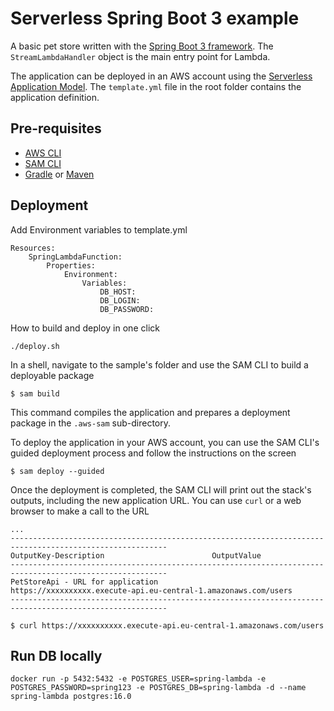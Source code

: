 # Serverless Spring Boot 3 example
A basic pet store written with the [Spring Boot 3 framework](https://projects.spring.io/spring-boot/). The `StreamLambdaHandler` object is the main entry point for Lambda.

The application can be deployed in an AWS account using the [Serverless Application Model](https://github.com/awslabs/serverless-application-model). The `template.yml` file in the root folder contains the application definition.

## Pre-requisites
* [AWS CLI](https://aws.amazon.com/cli/)
* [SAM CLI](https://github.com/awslabs/aws-sam-cli)
* [Gradle](https://gradle.org/) or [Maven](https://maven.apache.org/)

## Deployment
Add Environment variables to template.yml
```
Resources:
    SpringLambdaFunction:
        Properties:
            Environment:
                Variables:
                    DB_HOST: 
                    DB_LOGIN: 
                    DB_PASSWORD:                
```

How to build and deploy in one click
```
./deploy.sh

```


In a shell, navigate to the sample's folder and use the SAM CLI to build a deployable package
```
$ sam build
```

This command compiles the application and prepares a deployment package in the `.aws-sam` sub-directory.

To deploy the application in your AWS account, you can use the SAM CLI's guided deployment process and follow the instructions on the screen

```
$ sam deploy --guided
```

Once the deployment is completed, the SAM CLI will print out the stack's outputs, including the new application URL. You can use `curl` or a web browser to make a call to the URL

```
...
---------------------------------------------------------------------------------------------------------
OutputKey-Description                        OutputValue
---------------------------------------------------------------------------------------------------------
PetStoreApi - URL for application            https://xxxxxxxxxx.execute-api.eu-central-1.amazonaws.com/users
---------------------------------------------------------------------------------------------------------

$ curl https://xxxxxxxxxx.execute-api.eu-central-1.amazonaws.com/users
```

## Run DB locally
`
docker run -p 5432:5432 -e POSTGRES_USER=spring-lambda -e POSTGRES_PASSWORD=spring123 -e POSTGRES_DB=spring-lambda -d --name spring-lambda postgres:16.0
`
